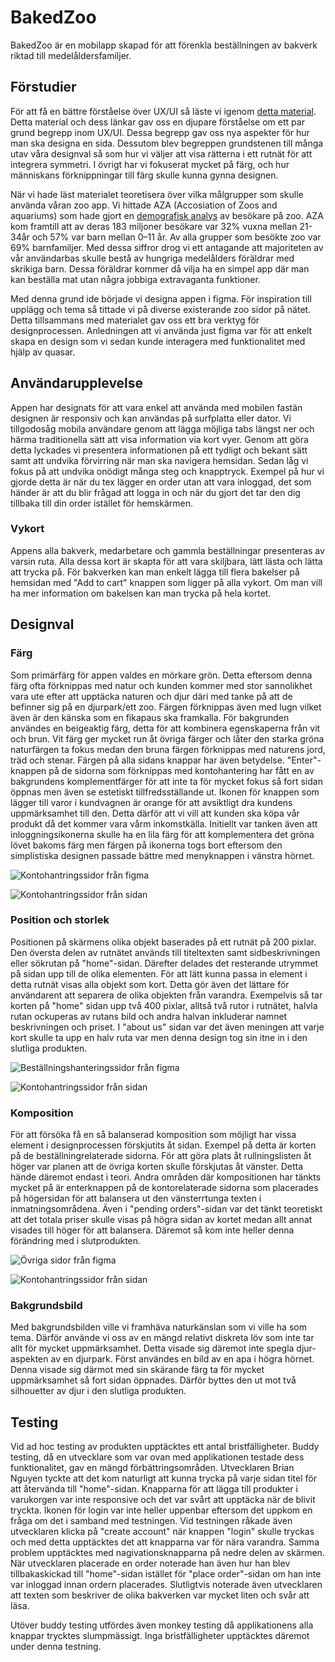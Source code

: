 # BakedZoo

BakedZoo är en mobilapp skapad för att förenkla beställningen av bakverk riktad till medelåldersfamiljer.

## Förstudier
För att få en bättre förståelse över UX/UI så läste vi igenom [detta material](https://uxdesign.cc/how-to-become-a-ui-ux-designer-self-taught-8a511170fd7c). Detta material och dess länkar gav oss en djupare förståelse om ett par grund begrepp inom UX/UI. Dessa begrepp gav oss nya aspekter för hur man ska designa en sida. Dessutom blev begreppen grundstenen till många utav våra designval så som hur vi väljer att visa rätterna i ett rutnät för att integrera symmetri. I övrigt har vi fokuserat mycket på färg, och hur människans förknippningar till färg skulle kunna gynna designen.

När vi hade läst materialet teoretisera över vilka målgrupper som skulle använda våran zoo app. Vi hittade AZA (Accosiation of Zoos and aquariums) som hade gjort en [demografisk analys](https://www.aza.org/partnerships-visitor-demographics) av besökare på zoo. AZA kom framtill att av deras 183 miljoner besökare var 32% vuxna mellan 21-34år och 57% var barn mellan 0–11 år. Av alla grupper som besökte zoo var 69% barnfamiljer. Med dessa siffror drog vi ett antagande att majoriteten av vår användarbas skulle bestå av hungriga medelålders föräldrar med skrikiga barn. Dessa föräldrar kommer då vilja ha en simpel app där man kan beställa mat utan några jobbiga extravaganta funktioner.

Med denna grund ide började vi designa appen i figma. För inspiration till upplägg och tema så tittade vi på diverse existerande zoo sidor på nätet. Detta tillsammans med materialet gav oss ett bra verktyg för designprocessen. Anledningen att vi använda just figma var för att enkelt skapa en design som vi sedan kunde interagera med funktionalitet med hjälp av quasar.


## Användarupplevelse

Appen har designats för att vara enkel att använda med mobilen fastän designen är responsiv och kan användas på surfplatta eller dator. Vi tillgodosåg mobila användare genom att lägga möjliga tabs längst ner och härma traditionella sätt att visa information via kort vyer. Genom att göra detta lyckades vi presentera informationen på ett tydligt och bekant sätt samt att undvika förvirring när man ska navigera hemsidan. Sedan låg vi fokus på att undvika onödigt många steg och knapptryck. Exempel på hur vi gjorde detta är när du tex lägger en order utan att vara inloggad, det som händer är att du blir frågad att logga in och när du gjort det tar den dig tillbaka till din order istället för hemskärmen.

### Vykort

Appens alla bakverk, medarbetare och gammla beställningar presenteras av varsin ruta. Alla dessa kort är skapta för att vara skiljbara, lätt lästa och lätta att trycka på. För bakverken kan man enkelt lägga till flera bakelser på hemsidan med "Add to cart" knappen som ligger på alla vykort. Om man vill ha mer information om bakelsen kan man trycka på hela kortet.

## Designval

### Färg

Som primärfärg för appen valdes en mörkare grön. Detta eftersom denna färg ofta förknippas med natur och kunden kommer med stor sannolikhet vara ute efter att upptäcka naturen och djur däri med tanke på att de befinner sig på en djurpark/ett zoo. Färgen förknippas även med lugn vilket även är den känska som en fikapaus ska framkalla. För bakgrunden användes en beigeaktig färg, detta för att kombinera egenskaperna från vit och brun. Vit färg ger mycket run åt övriga färger och låter den starka gröna naturfärgen ta fokus medan den bruna färgen förknippas med naturens jord, träd och stenar. Färgen på alla sidans knappar har även betydelse. "Enter"-knappen på de sidorna som förknippas med kontohantering har fått en av bakgrundens komplementfärger för att inte ta för mycket fokus så fort sidan öppnas men även se estetiskt tillfredsställande ut. Ikonen för knappen som lägger till varor i kundvagnen är orange för att avsiktligt dra kundens uppmärksamhet till den. Detta därför att vi vill att kunden ska köpa vår produkt då det kommer vara vårm inkomstkälla. Initiellt var tanken även att inloggningsikonerna skulle ha en lila färg för att komplementera det gröna lövet bakoms färg men färgen på ikonerna togs bort eftersom den simplistiska designen passade bättre med menyknappen i vänstra hörnet.

![Kontohantringssidor från figma](https://github.com/abbsimoga/BakedZoo/blob/master/images/figma%201.png?raw=true)

![Kontohantringssidor från sidan](https://github.com/abbsimoga/BakedZoo/blob/master/images/baked%201.png?raw=true)

### Position och storlek

Positionen på skärmens olika objekt baserades på ett rutnät på 200 pixlar. Den översta delen av rutnätet används till titeltexten samt sidbeskrivningen eller sökrutan på "home"-sidan. Därefter delades det resterande utrymmet på sidan upp till de olika elementen. För att lätt kunna passa in element i detta rutnät visas alla objekt som kort. Detta gör även det lättare för användarent att separera de olika objekten från varandra. Exempelvis så tar korten på "home" sidan upp två 400 pixlar, alltså två rutor i rutnätet, halvla rutan ockuperas av rutans bild och andra halvan inkluderar namnet beskrivningen och priset. I "about us" sidan var det även meningen att varje kort skulle ta upp en halv ruta var men denna design tog sin itne in i den slutliga produkten.

![Beställningshanteringssidor från figma](https://github.com/abbsimoga/BakedZoo/blob/master/images/figma%202.png?raw=true)

![Kontohantringssidor från sidan](https://github.com/abbsimoga/BakedZoo/blob/master/images/baked%202.png?raw=true)

### Komposition

För att försöka få en så balanserad komposition som möjligt har vissa element i designprocessen förskjutits åt sidan. Exempel på detta är korten på de beställningrelaterade sidorna. För att göra plats åt rullningslisten åt höger var planen att de övriga korten skulle förskjutas åt vänster. Detta hände däremot endast i teori.
Andra områden där kompositionen har tänkts mycket på är enterknappen på de kontorelaterade sidorna som placerades på högersidan för att balansera ut den vänsterrtunga texten i inmatningsområdena.
Även i "pending orders"-sidan var det tänkt teoretiskt att det totala priser skulle visas på högra sidan av kortet medan allt annat visades till höger för att balansera. Däremot så kom inte heller denna förändring med i slutprodukten. 

![Övriga sidor från figma](https://github.com/abbsimoga/BakedZoo/blob/master/images/figma%203.png?raw=true)

![Kontohantringssidor från sidan](https://github.com/abbsimoga/BakedZoo/blob/master/images/baked%203.png?raw=true)

### Bakgrundsbild

Med bakgrundsbilden ville vi framhäva naturkänslan som vi ville ha som tema. Därför använde vi oss av en mängd relativt diskreta löv som inte tar allt för mycket uppmärksamhet. Detta visade sig däremot inte spegla djur-aspekten av en djurpark. Först användes en bild av en apa i högra hörnet. Denna visade sig därmot med sin skärande färg ta för mycket uppmärksamhet så fort sidan öppnades. Därför byttes den ut mot två silhouetter av djur i den slutliga produkten.


## Testing
Vid ad hoc testing av produkten upptäcktes ett antal bristfälligheter. Buddy testing, då en utvecklare som var ovan med applikationen testade dess funktionalitet, gav en mängd förbättringsområden. Utvecklaren Brian Nguyen tyckte att det kom naturligt att kunna trycka på varje sidan titel för att återvända till "home"-sidan. Knapparna för att lägga till produkter i varukorgen var inte responsive och det var svårt att upptäcka när de blivit tryckta. Ikonen för login var inte heller uppenbar eftersom det uppkom en fråga om det i samband med testningen. Vid testningen råkade även utvecklaren klicka på "create account" när knappen "login" skulle tryckas och med detta upptäcktes det att knapparna var för nära varandra. Samma problem upptäcktes med nagivationsknapparna på nedre delen av skärmen. När utvecklaren placerade en order noterade han även hur han blev tillbakaskickad till "home"-sidan istället för "place order"-sidan om han inte var inloggad innan ordern placerades. Slutligtvis noterade även utvecklaren att texten som beskriver de olika bakverken var mycket liten och svår att läsa. 

Utöver buddy testing utfördes även monkey testing då applikationens alla knappar trycktes slumpmässigt. Inga bristfälligheter upptäcktes däremot under denna testning.
